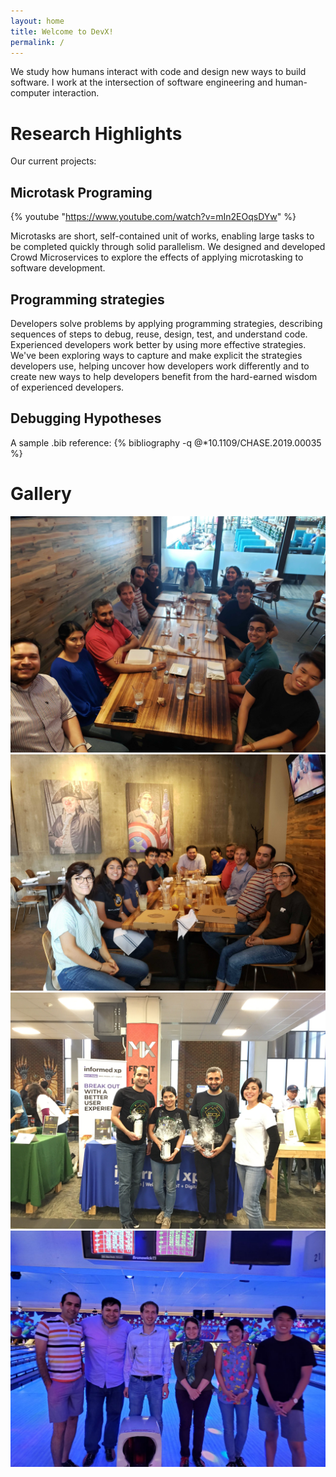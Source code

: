```yaml
---
layout: home
title: Welcome to DevX!
permalink: /
---
```


We study how humans interact with code and design new ways to build software. I work at the intersection
of software engineering and human-computer interaction.
  
# Research Highlights
Our current projects:

## Microtask Programing
 {% youtube "https://www.youtube.com/watch?v=mIn2EOqsDYw" %}
 
Microtasks are short, self-contained unit of works, enabling large tasks to be completed quickly
through solid parallelism.
We designed and developed Crowd Microservices to explore the effects
of applying microtasking to software development.
    
## Programming strategies
Developers solve problems by applying programming strategies, describing sequences of steps to debug,
reuse, design, test, and understand code. Experienced developers work better by using more effective
strategies. We've been exploring ways to capture and make explicit the strategies developers use, helping
uncover how developers work differently and to create new ways to help developers benefit from the
hard-earned wisdom of experienced developers.

## Debugging Hypotheses
A sample .bib reference:
{% bibliography -q @*10.1109/CHASE.2019.00035 %}

# Gallery
![alt text](assets/img/gallery/gallery-1.jpg "Group at Oh! George, Fairfax, VA")
![alt text](assets/img/gallery/gallery-2.jpg "Group at Oh! George, Fairfax, VA")
![alt text](assets/img/gallery/gallery-3.jpg "Group at Oh! George, Fairfax, VA")
![alt text](assets/img/gallery/gallery-4.JPG "Group at Oh! George, Fairfax, VA")


